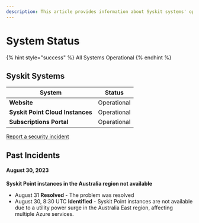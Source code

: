 ```yaml
---
description: This article provides information about Syskit systems' operationality.
---
```


# System Status

{% hint style="success" %}
All Systems Operational
{% endhint %}

## Syskit Systems

| System                           | Status      |
| -------------------------------- | ----------- |
| **Website**                      | Operational |
| **Syskit Point Cloud Instances** | Operational |
| **Subscriptions Portal**         | Operational |

[Report a security incident](report-security-incident.md)

## Past Incidents

#### August 30, 2023
**Syskit Point instances in the Australia region not available**
* August 31 **Resolved** - The problem was resolved
* August 30, 8:30 UTC **Identified** - Syskit Point instances are not available due to a utility power surge in the Australia East region, affecting multiple Azure services.